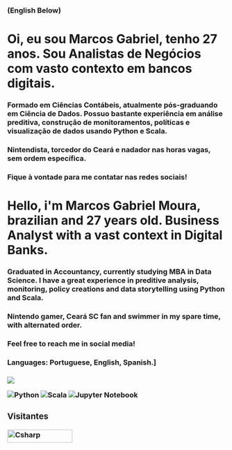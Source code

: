 <h3> (English Below)
<h1> Oi, eu sou Marcos Gabriel, tenho 27 anos. Sou Analistas de Negócios com vasto contexto em bancos digitais. 
 
<h3> Formado em Ciências Contábeis, atualmente pós-graduando em Ciência de Dados. Possuo bastante experiência em análise preditiva, construção de monitoramentos, políticas e visualização de dados usando Python e Scala.

<h3> Nintendista, torcedor do Ceará e nadador nas horas vagas, sem ordem específica.

<h3> Fique à vontade para me contatar nas redes sociais!

<h1> Hello, i'm Marcos Gabriel Moura, brazilian and 27 years old. Business Analyst with a vast context in Digital Banks. 
 
<h3> Graduated in Accountancy, currently studying MBA in Data Science. I have a great experience in preditive analysis, monitoring, policy creations and data storytelling using Python and Scala. 

<h3> Nintendo gamer, Ceará SC fan and swimmer in my spare time, with alternated order.

<h3> Feel free to reach me in social media!

<h3> Languages: Portuguese, English, Spanish.]
<h3>
<!-- Contatos -->
 <div>   

 <a href="https://www.linkedin.com/in/gbrmarcos/" target="_blank"><img src="https://img.shields.io/badge/-LinkedIn-%230077B5?style=for-the-badge&logo=linkedin&logoColor=white" target="_blank"></a>
 

![Python](https://img.shields.io/badge/python-3670A0?style=for-the-badge&logo=python&logoColor=ffdd54) ![Scala](https://img.shields.io/badge/scala-%23DC322F.svg?style=for-the-badge&logo=scala&logoColor=white) ![Jupyter Notebook](https://img.shields.io/badge/jupyter-%23FA0F00.svg?style=for-the-badge&logo=jupyter&logoColor=white)


 <h3> Visitantes </h3>  

 <div>

  <img align="center" alt="Csharp" height="30" width="150" src="https://komarev.com/ghpvc/?username=alexsgross&color=green" alt="alexsgross" /> <br>

 </div>  
